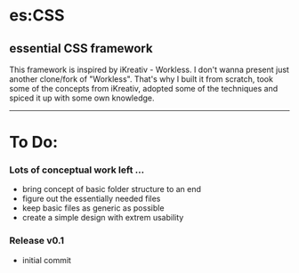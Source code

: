 # es:CSS
## essential CSS framework

This framework is inspired by iKreativ - Workless. I don't wanna present just another clone/fork of "Workless". That's why I built it from scratch, took some of the concepts from iKreativ, adopted some of the techniques and spiced it up with some own knowledge.

----

# To Do:
### Lots of conceptual work left ...

* bring concept of basic folder structure to an end
* figure out the essentially needed files
* keep basic files as generic as possible
* create a simple design with extrem usability

### Release v0.1

* initial commit
